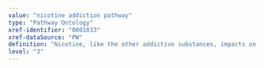 ```yaml
---
value: "nicotine addiction pathway"
type: "Pathway Ontology"
xref-identifier: "0001033"
xref-dataSource: "PW"
definition: "Nicotine, like the other addictive substances, impacts on the dopaminergic and mesolimbic reward circuitries. Nicotine is also a ligand for the nicotinic acetylcholine receptors which are ligand-gated ion channels."
level: "3"
---
```

